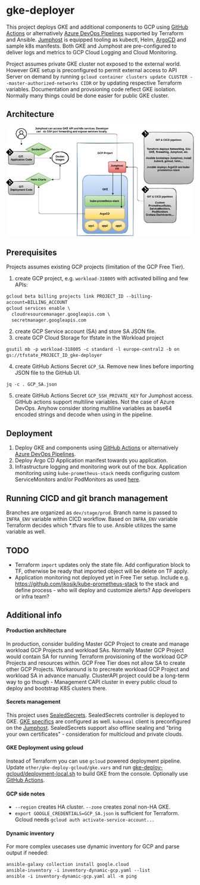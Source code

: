 # gke-deployer
This project deploys GKE and additional components to GCP using [GitHub Actions](.github/workflows/gke-deploy.yaml) or alternatively [Azure DevOps Pipelines](docs/azure-devops.md) supported by Terraform and Ansible.
[Jumphost](docs/jh.md) is equipped tooling as kubectl, Helm, [ArgoCD](docs/argocd.md) and sample k8s manifests.
Both GKE and Jumphost are pre-configured to deliver logs and metrics to GCP Cloud Logging and Cloud Monitoring.

Project assumes private GKE cluster not exposed to the external world. However GKE setup is preconfigured to permit external access to API Server on demand by running `gcloud container clusters update CLUSTER --master-authorized-networks CIDR` or by updating respective Terraform variables. Documentation and provsioning code reflect GKE isolation. Normally many things could be done easier for public GKE cluster.


## Architecture
![architecture](docs/static/gke-deployer.png)

## Prerequisites
Projects assumes existing GCP projects (limitation of the GCP Free Tier).
1. create GCP project, e.g. `workload-318005` with activated billing and few APIs:
```
gcloud beta billing projects link PROJECT_ID --billing-account=BILLING_ACCOUNT
gcloud services enable \
  cloudresourcemanager.googleapis.com \
  secretmanager.googleapis.com
```
2. create GCP Service account (SA) and store SA JSON file.
3. create GCP Cloud Storage for tfstate in the Workload project
```
gsutil mb -p workload-318005 -c standard -l europe-central2 -b on gs://tfstate_PROJECT_ID_gke-deployer
```
4. create GitHub Actions Secret `GCP_SA`. Remove new lines before importing JSON file to the GitHub UI.
```
jq -c . GCP_SA.json
```
5. create GitHub Actions Secret `GCP_SSH_PRIVATE_KEY` for Jumphost access. GitHub actions support multiline variables. Not the case of Azure DevOps. Anyhow consider storing multiline variables as base64 encoded strings and decode when using in the pipeline.

## Deployment
1. Deploy GKE and components using [GitHub Actions](.github/workflows/gke-deploy.yaml) or alternatively [Azure DevOps Pipelines](docs/azure-devops.md).
2. Deploy Argo CD Application manifest towards you application.
3. Infrastructure logging and monitoring work out of the box. Application monitoring using `kube-prometheus-stack` needs configuring custom ServiceMonitors and/or PodMonitors as used [here](https://github.com/jkosik/kube-prometheus-stack).


## Running CICD and git branch management
Branches are organized as `dev/stage/prod`. Branch name is passed to `INFRA_ENV` variable within CICD workflow. Based on `INFRA_ENV` variable Terraform decides which *.tfvars file to use. Ansible utilizes the same variable as well.

## TODO
- Terraform `import` updates only the state file. Add configuration block to TF, otherwise be ready that imported object will be delete on TF apply.
- Application monitoring not deployed yet in Free Tier setup. Include e.g. https://github.com/jkosik/kube-prometheus-stack to the stack and define process - who will deploy and customize alerts? App developers or infra team?

## Additional info
#### Production architecture
In production, consider building Master GCP Project to create and manage workload GCP Projects and workload SAs. Normally Master GCP Project would contain SA for running Terraform provisioning of the workload GCP Projects and resources within. GCP Free Tier does not allow SA to create other GCP Projects. Workaround is to precreate workload GCP Project and workload SA in advance manually.
ClusterAPI project could be a long-term way to go though - Management CAPI cluster in every public cloud to deploy and bootstrap K8S clusters there.

#### Secrets management
This project uses [SealedSecrets](docs/sealed-secrets.md). SealedSecrets controller is deployed to GKE. [GKE specifics](https://github.com/bitnami-labs/sealed-secrets/blob/main/docs/GKE.md) are configured as well. `kubeseal` client is preconfigured on the [Jumphost](docs/jh.md). SealedSecrets support also offline sealing and "bring your own certificates" - consideration for multicloud and private clouds.

#### GKE Deployment using gcloud
Instead of Terraform you can use `gcloud` powered deployment pipeline. Update `other/gke-deploy-gcloud/gke.vars` and run [gke-deploy-gcloud/deployment-local.sh](other/gke-deploy-gcloud/deployment-local.sh) to build GKE from the console. Optionally use [GitHub Actions](other/gke-deploy-gcloud/.github/workflows/gke-deploy-gcloud.yaml).

#### GCP side notes
- `--region` creates HA cluster. `--zone` creates zonal non-HA GKE.
- `export GOOGLE_CREDENTIALS=GCP_SA.json` is sufficient for Terraform. Gcloud needs `gcloud auth activate-service-account...`

#### Dynamic inventory
For more complex usecases use dynamic inventory for GCP and parse output if needed:
```
ansible-galaxy collection install google.cloud
ansible-inventory -i inventory-dynamic-gcp.yaml --list
ansible -i inventory-dynamic-gcp.yaml all -m ping
```


